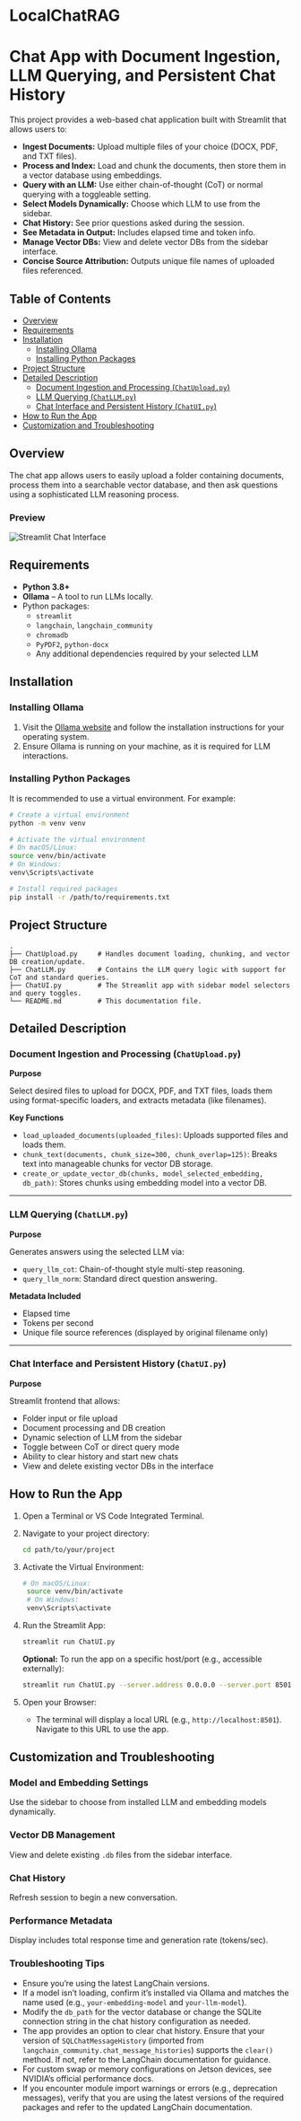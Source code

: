 # LocalChatRAG

# Chat App with Document Ingestion, LLM Querying, and Persistent Chat History

This project provides a web-based chat application built with Streamlit that allows users to:
- **Ingest Documents:** Upload multiple files of your choice (DOCX, PDF, and TXT files).
- **Process and Index:** Load and chunk the documents, then store them in a vector database using embeddings.
- **Query with an LLM:** Use either chain-of-thought (CoT) or normal querying with a toggleable setting.
- **Select Models Dynamically:** Choose which LLM to use from the sidebar.
- **Chat History:** See prior questions asked during the session.
- **See Metadata in Output:** Includes elapsed time and token info.
- **Manage Vector DBs:** View and delete vector DBs from the sidebar interface.
- **Concise Source Attribution:** Outputs unique file names of uploaded files referenced.

## Table of Contents

- [Overview](#overview)
- [Requirements](#requirements)
- [Installation](#installation)
  - [Installing Ollama](#installing-ollama)
  - [Installing Python Packages](#installing-python-packages)
- [Project Structure](#project-structure)
- [Detailed Description](#detailed-description)
  - [Document Ingestion and Processing (`ChatUpload.py`)](#document-ingestion-and-processing-chatuploadpy)
  - [LLM Querying (`ChatLLM.py`)](#llm-querying-chatllmpy)
  - [Chat Interface and Persistent History (`ChatUI.py`)](#chat-interface-and-persistent-history-chatuipy)
- [How to Run the App](#how-to-run-the-app)
- [Customization and Troubleshooting](#customization-and-troubleshooting)

## Overview

The chat app allows users to easily upload a folder containing documents, process them into a searchable vector database, and then ask questions using a sophisticated LLM reasoning process.

### Preview

![Streamlit Chat Interface](Streamlit-Interface.png)

## Requirements

- **Python 3.8+**
- **Ollama** – A tool to run LLMs locally.
- Python packages:
  - `streamlit`
  - `langchain`, `langchain_community`
  - `chromadb`
  - `PyPDF2`, `python-docx`
  - Any additional dependencies required by your selected LLM

## Installation

### Installing Ollama

1. Visit the [Ollama website](https://www.ollama.com) and follow the installation instructions for your operating system.
2. Ensure Ollama is running on your machine, as it is required for LLM interactions.

### Installing Python Packages

It is recommended to use a virtual environment. For example:

```bash
# Create a virtual environment
python -m venv venv

# Activate the virtual environment
# On macOS/Linux:
source venv/bin/activate
# On Windows:
venv\Scripts\activate

# Install required packages
pip install -r /path/to/requirements.txt
```

## Project Structure

```
.
├── ChatUpload.py     # Handles document loading, chunking, and vector DB creation/update.
├── ChatLLM.py        # Contains the LLM query logic with support for CoT and standard queries.
├── ChatUI.py         # The Streamlit app with sidebar model selectors and query toggles.
└── README.md         # This documentation file.
```

## Detailed Description

### Document Ingestion and Processing (`ChatUpload.py`)

**Purpose**

Select desired files to upload for DOCX, PDF, and TXT files, loads them using format-specific loaders, and extracts metadata (like filenames).

**Key Functions**

- `load_uploaded_documents(uploaded_files)`: Uploads supported files and loads them.
- `chunk_text(documents, chunk_size=300, chunk_overlap=125)`: Breaks text into manageable chunks for vector DB storage.
- `create_or_update_vector_db(chunks, model_selected_embedding, db_path)`: Stores chunks using embedding model into a vector DB.

---

### LLM Querying (`ChatLLM.py`)

**Purpose**

Generates answers using the selected LLM via:

- `query_llm_cot`: Chain-of-thought style multi-step reasoning.
- `query_llm_norm`: Standard direct question answering.

**Metadata Included**

- Elapsed time  
- Tokens per second  
- Unique file source references (displayed by original filename only)

---

### Chat Interface and Persistent History (`ChatUI.py`)

**Purpose**

Streamlit frontend that allows:

- Folder input or file upload  
- Document processing and DB creation  
- Dynamic selection of LLM from the sidebar  
- Toggle between CoT or direct query mode  
- Ability to clear history and start new chats  
- View and delete existing vector DBs in the interface

## How to Run the App

1. Open a Terminal or VS Code Integrated Terminal.
2. Navigate to your project directory:
   ```bash
   cd path/to/your/project
   ```
3. Activate the Virtual Environment:
   ```bash
   # On macOS/Linux:
    source venv/bin/activate
    # On Windows:
    venv\Scripts\activate
   ``` 
4. Run the Streamlit App:
   ```bash
   streamlit run ChatUI.py
   ```
   
   **Optional:** To run the app on a specific host/port (e.g., accessible externally):
   ```bash
   streamlit run ChatUI.py --server.address 0.0.0.0 --server.port 8501
   ```
5. Open your Browser:
   - The terminal will display a local URL (e.g., `http://localhost:8501`). Navigate to this URL to use the app.

## Customization and Troubleshooting

### Model and Embedding Settings

Use the sidebar to choose from installed LLM and embedding models dynamically.

### Vector DB Management

View and delete existing `.db` files from the sidebar interface.

### Chat History

Refresh session to begin a new conversation.

### Performance Metadata

Display includes total response time and generation rate (tokens/sec).

### Troubleshooting Tips

- Ensure you’re using the latest LangChain versions.
- If a model isn’t loading, confirm it’s installed via Ollama and matches the name used (e.g., `your-embedding-model` and `your-llm-model`).
- Modify the `db_path` for the vector database or change the SQLite connection string in the chat history configuration as needed.
- The app provides an option to clear chat history. Ensure that your version of `SQLChatMessageHistory` (imported from `langchain_community.chat_message_histories`) supports the `clear()` method. If not, refer to the LangChain documentation for guidance.
- For custom swap or memory configurations on Jetson devices, see NVIDIA’s official performance docs.
- If you encounter module import warnings or errors (e.g., deprecation messages), verify that you are using the latest versions of the required packages and refer to the updated LangChain documentation.
